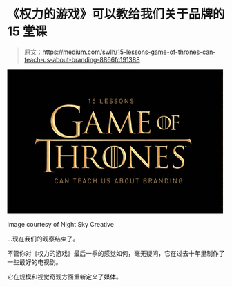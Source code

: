 # 《权力的游戏》可以教给我们关于品牌的 15 堂课

> 原文：<https://medium.com/swlh/15-lessons-game-of-thrones-can-teach-us-about-branding-8866fc191388>

![](img/1e4a6a3000745be22ab81d56133704f6.png)

Image courtesy of Night Sky Creative

…现在我们的观察结束了。

不管你对《权力的游戏》最后一季的感觉如何，毫无疑问，它在过去十年里制作了一些最好的电视剧。

它在规模和视觉奇观方面重新定义了媒体。